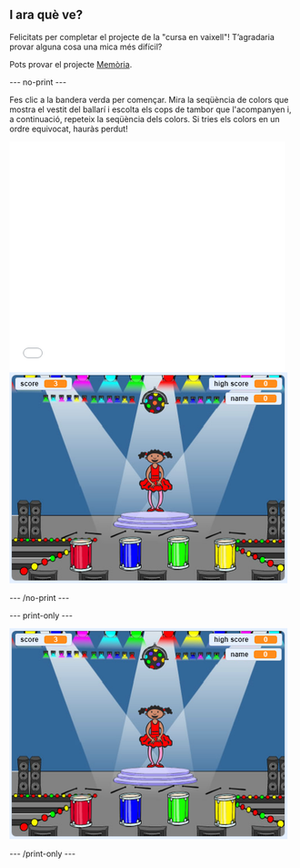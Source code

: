 ## I ara què ve?

Felicitats per completar el projecte de la "cursa en vaixell"! T’agradaria provar alguna cosa una mica més difícil?

Pots provar el projecte [Memòria](https://projects.raspberrypi.org/en/projects/memory?utm_source=pathway&utm_medium=whatnext&utm_campaign=projects).

\--- no-print \---

Fes clic a la bandera verda per començar. Mira la seqüència de colors que mostra el vestit del ballarí i escolta els cops de tambor que l'acompanyen i, a continuació, repeteix la seqüència dels colors. Si tries els colors en un ordre equivocat, hauràs perdut!

<div class="scratch-preview">
  <iframe allowtransparency="true" width="485" height="402" src="//scratch.mit.edu/projects/embed/284452634/?autostart=false" frameborder="0" allowfullscreen scrolling="no" mark="crwd-mark"></iframe> <img src="images/memory-screenshot.png" />
</div>

\--- /no-print \---

\--- print-only \---

![captura de pantalla del joc acabat](images/memory-screenshot.png)

\--- /print-only \---